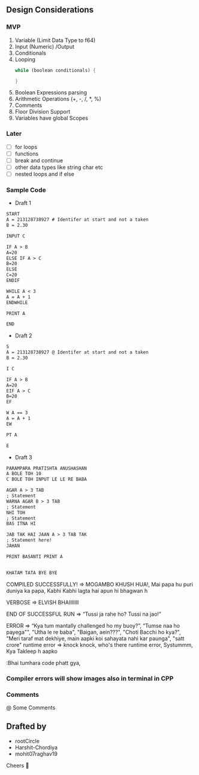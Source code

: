 ## Design Considerations

### MVP

1. Variable (Limit Data Type to f64)
2. Input (Numeric) /Output
3. Conditionals
4. Looping
    ```rs
    while (boolean conditionals) {

    }
    ```
5. Boolean Expressions parsing
6. Arithmetic Operations (+, -, /, *, %)
7. Comments
8. Floor Division Support
9. Variables have global Scopes

### Later

- [ ] for loops
- [ ] functions
- [ ] break and continue
- [ ] other data types like string char etc
- [ ] nested loops and if else

### Sample Code

- Draft 1
```txt
START
A = 213128738927 # Identifer at start and not a taken
B = 2.30

INPUT C

IF A > B
A=20
ELSE IF A > C
B=20
ELSE
C=20
ENDIF

WHILE A < 3
A = A + 1
ENDWHILE

PRINT A

END
```

- Draft 2
```txt
S
A = 213128738927 @ Identifer at start and not a taken
B = 2.30

I C

IF A > B 
A=20
EIF A > C
B=20
EF

W A == 3
A = A + 1
EW

PT A

E

```

- Draft 3

```txt
PARAMPARA PRATISHTA ANUSHASHAN
A BOLE TOH 10
C BOLE TOH INPUT LE LE RE BABA

AGAR A > 3 TAB
; Statement
WARNA AGAR B > 3 TAB
; Statement
NHI TOH 
; Statement
BAS ITNA HI

JAB TAK HAI JAAN A > 3 TAB TAK
; Statement here!
JAHAN

PRINT BASANTI PRINT A


KHATAM TATA BYE BYE
```
COMPILED SUCCESSFULLY! => MOGAMBO KHUSH HUA!, Mai papa hu puri duniya ka papa, Kabhi Kabhi lagta hai apun hi bhagwan h

VERBOSE => ELVISH BHAIIIIIII

END OF SUCCESSFUL RUN =>  “Tussi ja rahe ho? Tussi na jao!”

ERROR => “Kya tum mantally challenged ho my buoy?”, “Tumse naa ho payega"", "Utha le re baba", "Baigan, aein???", "Choti Bacchi ho kya?", "Meri taraf mat dekhiye, main aapki koi sahayata nahi kar paunga", "satt crore"
runtime error => knock knock, who's there runtime error, Systummm, Kya Takleep h aapko

:Bhai tumhara code phatt gya,


### Compiler errors will show images also in terminal in CPP

### Comments
@ Some Comments

### 

## Drafted by

- rootCircle
- Harshit-Chordiya
- mohit07raghav19

Cheers 🍷
